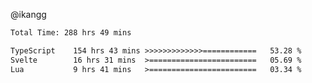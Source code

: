 @ikangg
<!--START_SECTION:waka-->

```txt
Total Time: 288 hrs 49 mins

TypeScript    154 hrs 43 mins >>>>>>>>>>>>>============   53.28 %
Svelte        16 hrs 31 mins  >========================   05.69 %
Lua           9 hrs 41 mins   >========================   03.34 %
```

<!--END_SECTION:waka-->
